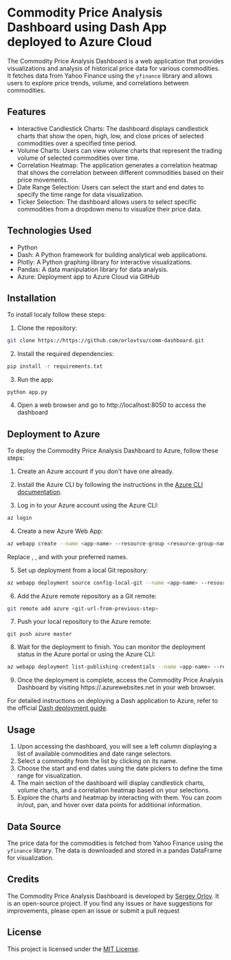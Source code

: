 # Commodity Price Analysis Dashboard using Dash App deployed to Azure Cloud

The Commodity Price Analysis Dashboard is a web application that provides visualizations and analysis of historical price data for various commodities. It fetches data from Yahoo Finance using the `yfinance` library and allows users to explore price trends, volume, and correlations between commodities.

## Features

- Interactive Candlestick Charts: The dashboard displays candlestick charts that show the open, high, low, and close prices of selected commodities over a specified time period.
- Volume Charts: Users can view volume charts that represent the trading volume of selected commodities over time.
- Correlation Heatmap: The application generates a correlation heatmap that shows the correlation between different commodities based on their price movements.
- Date Range Selection: Users can select the start and end dates to specify the time range for data visualization.
- Ticker Selection: The dashboard allows users to select specific commodities from a dropdown menu to visualize their price data.

## Technologies Used

- Python
- Dash: A Python framework for building analytical web applications.
- Plotly: A Python graphing library for interactive visualizations.
- Pandas: A data manipulation library for data analysis.
- Azure: Deployment app to Azure Cloud via GitHub

## Installation

To install localy follow these steps:

1. Clone the repository:

```bash
git clone https://https://github.com/orlovtsu/comm-dashboard.git
```

2. Install the required dependencies:
```bash
pip install -r requirements.txt
```

3. Run the app:
```
python app.py
```

4. Open a web browser and go to http://localhost:8050 to access the dashboard

## Deployment to Azure

To deploy the Commodity Price Analysis Dashboard to Azure, follow these steps:

1. Create an Azure account if you don't have one already.

2. Install the Azure CLI by following the instructions in the [Azure CLI documentation](https://learn.microsoft.com/en-us/cli/azure/install-azure-cli).

3. Log in to your Azure account using the Azure CLI:

```bash
az login
```

4. Create a new Azure Web App:

```bash
az webapp create --name <app-name> --resource-group <resource-group-name> --plan <app-service-plan-name> --runtime "PYTHON|3.8"
```
Replace *<app-name>*, *<resource-group-name>*, and *<app-service-plan-name>* with your preferred names.

5. Set up deployment from a local Git repository:

```bash
az webapp deployment source config-local-git --name <app-name> --resource-group <resource-group-name>
```

6. Add the Azure remote repository as a Git remote:

```bash
git remote add azure <git-url-from-previous-step>
```

7. Push your local repository to the Azure remote:
```
git push azure master
```

8. Wait for the deployment to finish. You can monitor the deployment status in the Azure portal or using the Azure CLI:
```bash
az webapp deployment list-publishing-credentials --name <app-name> --resource-group <resource-group-name>
```

9. Once the deployment is complete, access the Commodity Price Analysis Dashboard by visiting https://<app-name>.azurewebsites.net in your web browser.


For detailed instructions on deploying a Dash application to Azure, refer to the official [Dash deployment guide](https://dash.plotly.com/deployment).


## Usage

1. Upon accessing the dashboard, you will see a left column displaying a list of available commodities and date range selectors.
2. Select a commodity from the list by clicking on its name.
3. Choose the start and end dates using the date pickers to define the time range for visualization.
4. The main section of the dashboard will display candlestick charts, volume charts, and a correlation heatmap based on your selections.
5. Explore the charts and heatmap by interacting with them. You can zoom in/out, pan, and hover over data points for additional information.

## Data Source

The price data for the commodities is fetched from Yahoo Finance using the `yfinance` library. The data is downloaded and stored in a pandas DataFrame for visualization.

## Credits

The Commodity Price Analysis Dashboard is developed by [Sergey Orlov](https://www.linkedin.com/in/orlovtsu/). It is an open-source project. If you find any issues or have suggestions for improvements, please open an issue or submit a pull request

## License 

This project is licensed under the [MIT License](https://opensource.org/license/mit/).
